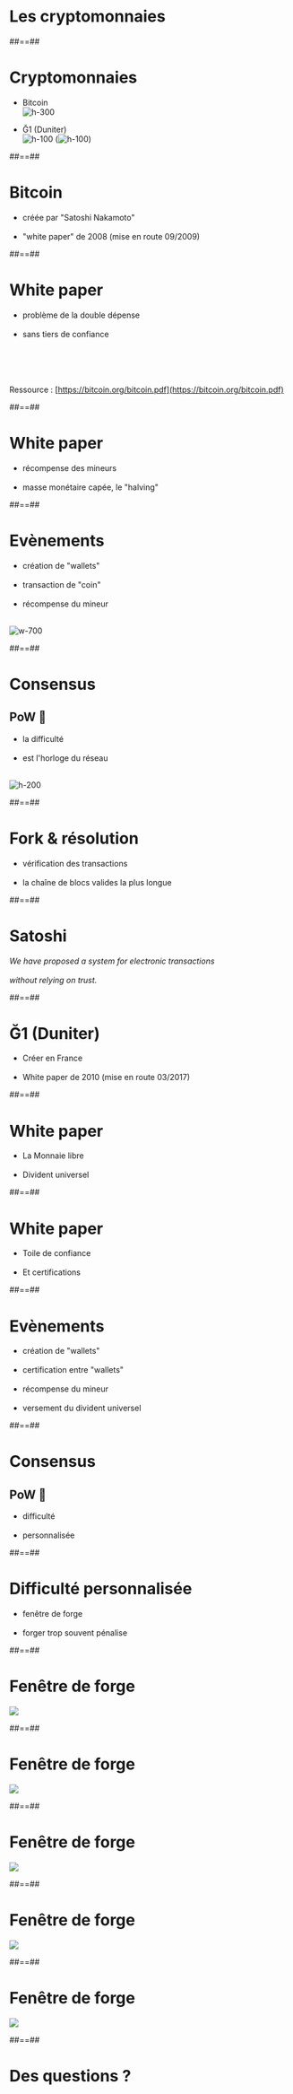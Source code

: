 <!-- .slide: class="transition bg-white" -->

# Les cryptomonnaies

##==##

# Cryptomonnaies

- Bitcoin
<br> ![h-300](./assets/images/03-usecases/bitcoin.svg)

- Ğ1 (Duniter)
<br> ![h-100](./assets/images/03-usecases/g1.svg) (![h-100](./assets/images/03-usecases/duniter.svg))

##==##

# Bitcoin

- créée par "Satoshi Nakamoto"
<br><br>
- "white paper" de 2008 (mise en route 09/2009)

##==##

# White paper

- problème de la double dépense
<br><br>
- sans tiers de confiance

<br><br><br><br>
Ressource : [https://bitcoin.org/bitcoin.pdf](https://bitcoin.org/bitcoin.pdf)

##==##

# White paper

- récompense des mineurs
<br><br>
- masse monétaire capée, le "halving"

##==##

# Evènements

- création de "wallets"
<br><br>
- transaction de "coin"
<br><br>
- récompense du mineur

<br> ![w-700](./assets/images/03-usecases/bitcoin-transaction.png)

##==##

# Consensus

## PoW 💪

- la difficulté
<br><br>
- est l'horloge du réseau

<br> ![h-200](./assets/images/03-usecases/bitcoin-pow.png)

##==##

# Fork & résolution

- vérification des transactions
<br><br>
- la chaîne de blocs valides la plus longue

##==##

<!-- .slide: class="full-center" -->

# Satoshi

*We have proposed a system for electronic transactions <br><br>without relying on trust.*

##==##

# Ğ1 (Duniter)

- Créer en France
<br><br>
- White paper de 2010 (mise en route 03/2017)

##==##

# White paper

- La Monnaie libre
<br><br>
- Divident universel

##==##

# White paper

- Toile de confiance
<br><br>
- Et certifications

##==##

# Evènements

- création de "wallets"
<br><br>
- certification entre "wallets"
<br><br>
- récompense du mineur
<br><br>
- versement du divident universel

##==##

# Consensus

## PoW 💪

- difficulté
<br><br>
- personnalisée

##==##

# Difficulté personnalisée

- fenêtre de forge
<br><br>
- forger trop souvent pénalise

##==##

# Fenêtre de forge

<!-- .slide: class="full-center" -->

![](./assets/images/03-usecases/duniter-handicap-0.svg)

##==##

# Fenêtre de forge

<!-- .slide: class="full-center" -->

![](./assets/images/03-usecases/duniter-handicap-1.svg)

##==##

# Fenêtre de forge

<!-- .slide: class="full-center" -->

![](./assets/images/03-usecases/duniter-handicap-2.svg)

##==##

# Fenêtre de forge

<!-- .slide: class="full-center" -->

![](./assets/images/03-usecases/duniter-handicap-3.svg)

##==##

# Fenêtre de forge

<!-- .slide: class="full-center" -->

![](./assets/images/03-usecases/duniter-handicap-4.svg)

##==##

<!-- .slide: class="transition blue" -->

# Des questions ?